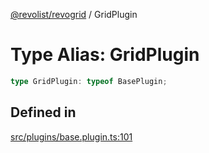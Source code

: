 [@revolist/revogrid](README.md) / GridPlugin

# Type Alias: GridPlugin

```ts
type GridPlugin: typeof BasePlugin;
```

## Defined in

[src/plugins/base.plugin.ts:101](https://github.com/revolist/revogrid/blob/69d5bd9cb55a69f54242342681dca616def73994/src/plugins/base.plugin.ts#L101)
